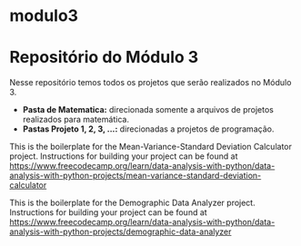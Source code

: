 # modulo3

# Repositório do Módulo 3

Nesse repositório temos todos os projetos que serão realizados no Módulo 3.

- **Pasta de Matematica:** direcionada somente a arquivos de projetos realizados para matemática.
- **Pastas Projeto 1, 2, 3, ...:** direcionadas a projetos de programação.

    

This is the boilerplate for the Mean-Variance-Standard Deviation Calculator project. Instructions for building your project can be found at https://www.freecodecamp.org/learn/data-analysis-with-python/data-analysis-with-python-projects/mean-variance-standard-deviation-calculator


This is the boilerplate for the Demographic Data Analyzer project. Instructions for building your project can be found at https://www.freecodecamp.org/learn/data-analysis-with-python/data-analysis-with-python-projects/demographic-data-analyzer
